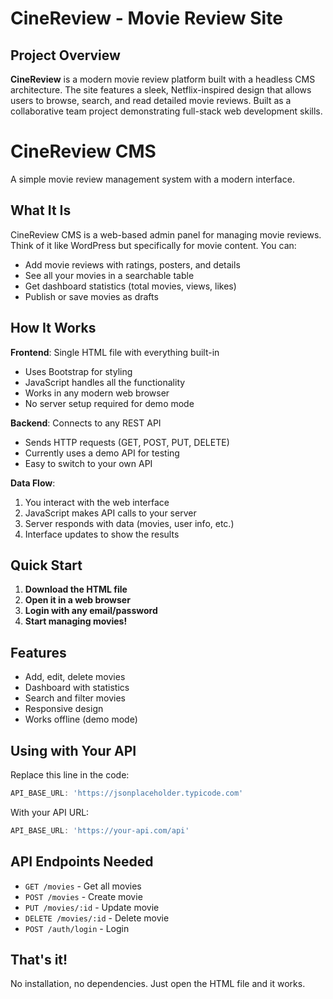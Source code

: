 # CineReview - Movie Review Site

## Project Overview

**CineReview** is a modern movie review platform built with a headless CMS architecture. The site features a sleek, Netflix-inspired design that allows users to browse, search, and read detailed movie reviews. Built as a collaborative team project demonstrating full-stack web development skills.


# CineReview CMS

A simple movie review management system with a modern interface.

## What It Is

CineReview CMS is a web-based admin panel for managing movie reviews. Think of it like WordPress but specifically for movie content. You can:

- Add movie reviews with ratings, posters, and details
- See all your movies in a searchable table
- Get dashboard statistics (total movies, views, likes)
- Publish or save movies as drafts

## How It Works

**Frontend**: Single HTML file with everything built-in
- Uses Bootstrap for styling
- JavaScript handles all the functionality
- Works in any modern web browser
- No server setup required for demo mode

**Backend**: Connects to any REST API
- Sends HTTP requests (GET, POST, PUT, DELETE) 
- Currently uses a demo API for testing
- Easy to switch to your own API

**Data Flow**:
1. You interact with the web interface
2. JavaScript makes API calls to your server
3. Server responds with data (movies, user info, etc.)
4. Interface updates to show the results

## Quick Start

1. **Download the HTML file**
2. **Open it in a web browser**
3. **Login with any email/password**
4. **Start managing movies!**

## Features

- Add, edit, delete movies
- Dashboard with statistics
- Search and filter movies
- Responsive design
- Works offline (demo mode)

## Using with Your API

Replace this line in the code:

```javascript
API_BASE_URL: 'https://jsonplaceholder.typicode.com'
```

With your API URL:

```javascript
API_BASE_URL: 'https://your-api.com/api'
```

## API Endpoints Needed

- `GET /movies` - Get all movies
- `POST /movies` - Create movie
- `PUT /movies/:id` - Update movie  
- `DELETE /movies/:id` - Delete movie
- `POST /auth/login` - Login

## That's it!

No installation, no dependencies. Just open the HTML file and it works.
